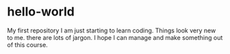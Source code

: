 # hello-world
My first repository
I am just starting to learn coding. Things look very new to me. there are lots of jargon. I hope I can manage and make something out of this course.
